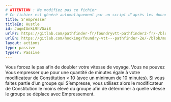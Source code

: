 ```yaml
---
# ATTENTION : Ne modifiez pas ce fichier
# Ce fichier est généré automatiquement par un script d'après les données du module Foundry VTT officiel et de sa traduction
title: S'empresser
titleEn: Hustle
id: JuqmIAnkL9hVGai8
urlFr: https://gitlab.com/pathfinder-fr/foundryvtt-pathfinder2-fr/-/blob/master/data/actions/JuqmIAnkL9hVGai8.htm
urlEn: https://gitlab.com/hooking/foundry-vtt---pathfinder-2e/-/blob/master/packs/data/actions.db/hustle.json
layout: actions
type: passive
typeFr: Passive
---
```

Vous forcez le pas afin de doubler votre vitesse de voyage. Vous ne pouvez Vous empresser que pour une quantité de minutes égale à votre modificateur de Constitution × 10 (avec un minimum de 10 minutes). Si vous faites partie d’un groupe qui S’empresse, vous utilisez alors le modificateur de Constitution le moins élevé du groupe afin de déterminer à quelle vitesse le groupe se déplace avec Empressement.
